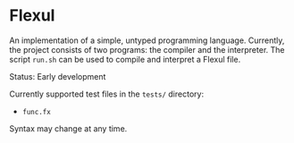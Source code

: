 # Flexul

An implementation of a simple, untyped programming language.
Currently, the project consists of two programs: the compiler and 
the interpreter. The script `run.sh` can be used to compile and
interpret a Flexul file.

Status: Early development

Currently supported test files in the `tests/` directory: 
- `func.fx`

Syntax may change at any time.